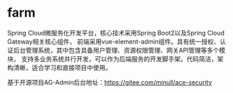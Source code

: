 # farm

Spring Cloud微服务化开发平台，核心技术采用Spring Boot2以及Spring Cloud Gateway相关核心组件，
前端采用vue-element-admin组件。具有统一授权、认证后台管理系统，其中包含具备用户管理、资源权限管理、网关API管理等多个模块，
支持多业务系统并行开发，可以作为后端服务的开发脚手架。代码简洁，架构清晰，适合学习和直接项目中使用。

基于开源项目AG-Admin后台地址：https://gitee.com/minull/ace-security
